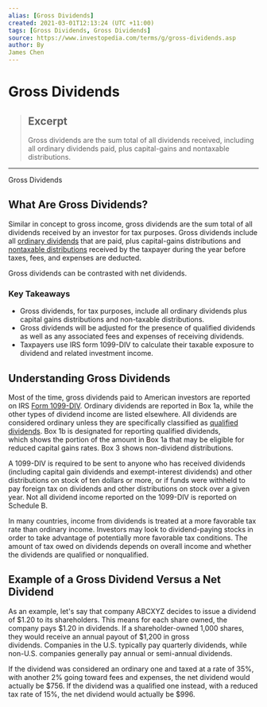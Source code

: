 ```yaml
---
alias: [Gross Dividends]
created: 2021-03-01T12:13:24 (UTC +11:00)
tags: [Gross Dividends, Gross Dividends]
source: https://www.investopedia.com/terms/g/gross-dividends.asp
author: By
James Chen
---
```


# Gross Dividends

> ## Excerpt
> Gross dividends are the sum total of all dividends received, including all ordinary dividends paid, plus capital-gains and nontaxable distributions.

---

Gross Dividends
## What Are Gross Dividends?

Similar in concept to gross income, gross dividends are the sum total of all dividends received by an investor for tax purposes. Gross dividends include all [ordinary dividends](https://www.investopedia.com/terms/o/ordinary-dividends.asp) that are paid, plus capital-gains distributions and [nontaxable distributions](https://www.investopedia.com/terms/n/nontaxable-distribution.asp) received by the taxpayer during the year before taxes, fees, and expenses are deducted.

Gross dividends can be contrasted with net dividends.

### Key Takeaways

-   Gross dividends, for tax purposes, include all ordinary dividends plus capital gains distributions and non-taxable distributions.
-   Gross dividends will be adjusted for the presence of qualified dividends as well as any associated fees and expenses of receiving dividends.
-   Taxpayers use IRS form 1099-DIV to calculate their taxable exposure to dividend and related investment income.

## Understanding Gross Dividends

Most of the time, gross dividends paid to American investors are reported on IRS [Form 1099-DIV](https://www.investopedia.com/terms/f/form1099div.asp). Ordinary dividends are reported in Box 1a, while the other types of dividend income are listed elsewhere. All dividends are considered ordinary unless they are specifically classified as [qualified dividends](https://www.investopedia.com/terms/q/qualifieddividend.asp). Box 1b is designated for reporting qualified dividends, which shows the portion of the amount in Box 1a that may be eligible for reduced capital gains rates. Box 3 shows non-dividend distributions.

A 1099-DIV is required to be sent to anyone who has received dividends (including capital gain dividends and exempt-interest dividends) and other distributions on stock of ten dollars or more, or if funds were withheld to pay foreign tax on dividends and other distributions on stock over a given year. Not all dividend income reported on the 1099-DIV is reported on Schedule B.

In many countries, income from dividends is treated at a more favorable tax rate than ordinary income. Investors may look to dividend-paying stocks in order to take advantage of potentially more favorable tax conditions. The amount of tax owed on dividends depends on overall income and whether the dividends are qualified or nonqualified.

## Example of a Gross Dividend Versus a Net Dividend

As an example, let's say that company ABCXYZ decides to issue a dividend of $1.20 to its shareholders. This means for each share owned, the company pays $1.20 in dividends. If a shareholder-owned 1,000 shares, they would receive an annual payout of $1,200 in gross dividends. Companies in the U.S. typically pay quarterly dividends, while non-U.S. companies generally pay annual or semi-annual dividends.

If the dividend was considered an ordinary one and taxed at a rate of 35%, with another 2% going toward fees and expenses, the net dividend would actually be $756. If the dividend was a qualified one instead, with a reduced tax rate of 15%, the net dividend would actually be $996.
